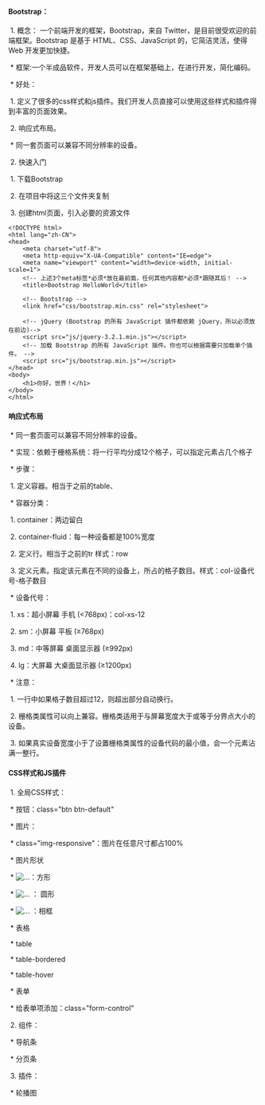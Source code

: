 #### Bootstrap：

​	1. 概念： 一个前端开发的框架，Bootstrap，来自 Twitter，是目前很受欢迎的前端框架。Bootstrap 是基于 HTML、CSS、JavaScript 的，它简洁灵活，使得 Web 开发更加快捷。

​		* 框架:一个半成品软件，开发人员可以在框架基础上，在进行开发，简化编码。

​		* 好处：

​			1. 定义了很多的css样式和js插件。我们开发人员直接可以使用这些样式和插件得到丰富的页面效果。

​			2. 响应式布局。

​				* 同一套页面可以兼容不同分辨率的设备。

​	2. 快速入门

​		1. 下载Bootstrap

​		2. 在项目中将这三个文件夹复制

​		3. 创建html页面，引入必要的资源文件

```
<!DOCTYPE html>
<html lang="zh-CN">
<head>
	<meta charset="utf-8">
	<meta http-equiv="X-UA-Compatible" content="IE=edge">
	<meta name="viewport" content="width=device-width, initial-scale=1">
	<!-- 上述3个meta标签*必须*放在最前面，任何其他内容都*必须*跟随其后！ -->
	<title>Bootstrap HelloWorld</title>

	<!-- Bootstrap -->
	<link href="css/bootstrap.min.css" rel="stylesheet">

	<!-- jQuery (Bootstrap 的所有 JavaScript 插件都依赖 jQuery，所以必须放在前边)-->
	<script src="js/jquery-3.2.1.min.js"></script>
	<!-- 加载 Bootstrap 的所有 JavaScript 插件。你也可以根据需要只加载单个插件。 -->
	<script src="js/bootstrap.min.js"></script>
</head>
<body>
	<h1>你好，世界！</h1>
</body>
</html>
```



#### 响应式布局

​	* 同一套页面可以兼容不同分辨率的设备。

​	* 实现：依赖于栅格系统：将一行平均分成12个格子，可以指定元素占几个格子

​	* 步骤：

​		1. 定义容器。相当于之前的table、

​			* 容器分类：

​				1. container：两边留白

​				2. container-fluid：每一种设备都是100%宽度

​		2. 定义行。相当于之前的tr  样式：row

​		3. 定义元素。指定该元素在不同的设备上，所占的格子数目。样式：col-设备代号-格子数目

​			* 设备代号：

​				1. xs：超小屏幕 手机 (<768px)：col-xs-12

​				2. sm：小屏幕 平板 (≥768px)

​				3. md：中等屏幕 桌面显示器 (≥992px)

​				4. lg：大屏幕 大桌面显示器 (≥1200px)

​		* 注意：

​			1. 一行中如果格子数目超过12，则超出部分自动换行。

​			2. 栅格类属性可以向上兼容。栅格类适用于与屏幕宽度大于或等于分界点大小的设备。

​			3. 如果真实设备宽度小于了设置栅格类属性的设备代码的最小值，会一个元素沾满一整行。



#### CSS样式和JS插件

​	1. 全局CSS样式：

​		* 按钮：class="btn btn-default"

​		* 图片：

​			* class="img-responsive"：图片在任意尺寸都占100%

​			* 图片形状

​				* <img src="..." alt="..." class="img-rounded">：方形

​				* <img src="..." alt="..." class="img-circle"> ： 圆形

​				* <img src="..." alt="..." class="img-thumbnail"> ：相框

​		* 表格

​			* table

​			* table-bordered

​			* table-hover

​		* 表单

​			* 给表单项添加：class="form-control" 

​	2. 组件：

​		* 导航条

​		* 分页条

​	3. 插件：

​		* 轮播图